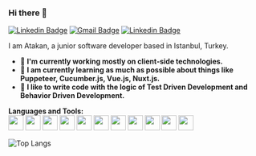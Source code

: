 
### Hi there 👋
[![Linkedin Badge](https://img.shields.io/badge/-atakantekoglu-blue?style=flat-square&logo=Linkedin&logoColor=white&link=https://www.linkedin.com/in/atakantekoglu/)](https://www.linkedin.com/in/atakantekoglu)  [![Gmail Badge](https://img.shields.io/badge/-atakantekoglu@gmail.com-c14438?style=flat-square&logo=Gmail&logoColor=white&link=mailto:atakantekoglu@gmail.com)](mailto:atakantekoglu@gmail.com) [![Linkedin Badge](https://img.shields.io/badge/-teko8080-1DA1F2?style=flat-square&logo=twitter&logoColor=white&link=https://twitter.com/teko8080)](https://twitter.com/teko8080)



I am Atakan, a junior software developer based in Istanbul, Turkey.
- 🔭 **I'm currently working mostly on client-side technologies.**
- 🌱 **I am currently learning as much as possible about things like Puppeteer, Cucumber.js, Vue.js, Nuxt.js.**
- 🧪 **I like to write code with the logic of Test Driven Development and Behavior Driven Development.**

**Languages and Tools:**  
<img height="30" src="https://img.shields.io/badge/Vue.js-35495E?style=for-the-badge&logo=vuedotjs&logoColor=4FC08D"> 
<img height="30" src="https://img.shields.io/badge/nuxt.js-00C58E?style=for-the-badge&logo=nuxtdotjs&logoColor=white"> 
<img height="30" src="https://img.shields.io/badge/vuex-33475C?style=for-the-badge"> 
<img height="30" src="https://img.shields.io/badge/Vuetify-1867C0?style=for-the-badge&logo=vuetify&logoColor=white"> 
<img height="30" src="https://img.shields.io/badge/CSS3-1572B6?style=for-the-badge&logo=css3&logoColor=white"> 
<img height="30" src="https://img.shields.io/badge/Cucumber-23D96C?style=for-the-badge&logo=cucumber&logoColor=000000"> 
<img height="30" src="https://img.shields.io/badge/Puppeteer-40B5A4?style=for-the-badge&logo=Puppeteer&logoColor=white"> 
<img height="30" src="https://img.shields.io/badge/eslint-3A33D1?style=for-the-badge&logo=eslint&logoColor=white"> 
<img height="30" src="https://img.shields.io/badge/WebStorm-000000?style=for-the-badge&logo=WebStorm&logoColor=white"> 
<img height="30" src="https://img.shields.io/badge/Visual_Studio_Code-0078D4?style=for-the-badge&logo=visual%20studio%20code&logoColor=white">  <img height="30" src="https://img.shields.io/badge/Git-F05032?style=for-the-badge&logo=git&logoColor=ffffff">


 ![Top Langs](https://github-readme-stats.vercel.app/api/top-langs/?username=atakanteko&layout=compact)


